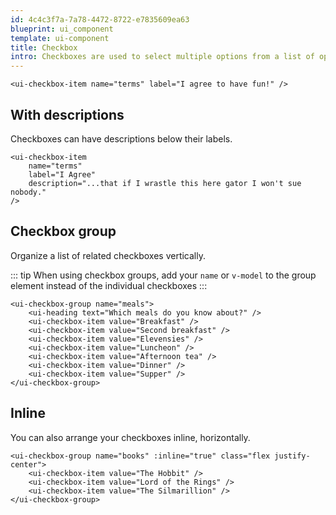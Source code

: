 ```yaml
---
id: 4c4c3f7a-7a78-4472-8722-e7835609ea63
blueprint: ui_component
template: ui-component
title: Checkbox
intro: Checkboxes are used to select multiple options from a list of options.
---
```


```component
<ui-checkbox-item name="terms" label="I agree to have fun!" />
```

## With descriptions

Checkboxes can have descriptions below their labels.

```component
<ui-checkbox-item
    name="terms"
    label="I Agree"
    description="...that if I wrastle this here gator I won't sue nobody."
/>
```

## Checkbox group

Organize a list of related checkboxes vertically.

::: tip
When using checkbox groups, add your `name` or `v-model` to the group element instead of the individual checkboxes
:::

```component
<ui-checkbox-group name="meals">
    <ui-heading text="Which meals do you know about?" />
    <ui-checkbox-item value="Breakfast" />
    <ui-checkbox-item value="Second breakfast" />
    <ui-checkbox-item value="Elevensies" />
    <ui-checkbox-item value="Luncheon" />
    <ui-checkbox-item value="Afternoon tea" />
    <ui-checkbox-item value="Dinner" />
    <ui-checkbox-item value="Supper" />
</ui-checkbox-group>
```

## Inline

You can also arrange your checkboxes inline, horizontally.

```component
<ui-checkbox-group name="books" :inline="true" class="flex justify-center">
    <ui-checkbox-item value="The Hobbit" />
    <ui-checkbox-item value="Lord of the Rings" />
    <ui-checkbox-item value="The Silmarillion" />
</ui-checkbox-group>
```
